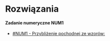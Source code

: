 # **Rozwiązania**

#### **Zadanie numeryczne NUM1**
* [#NUM1 - Przybliżenie pochodnej ze wzorów:](/NUM1/main.py)